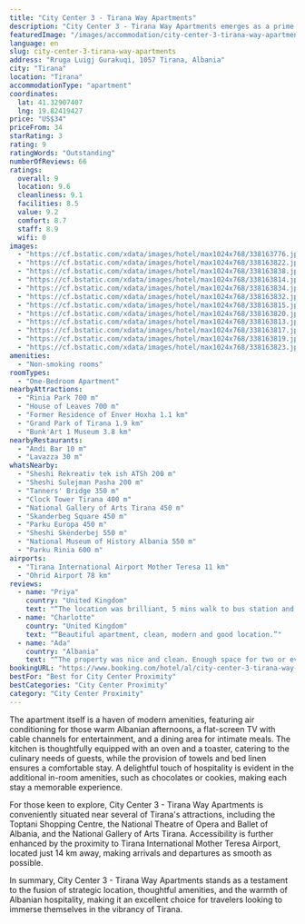 ```yaml
---
title: "City Center 3 - Tirana Way Apartments"
description: "City Center 3 - Tirana Way Apartments emerges as a prime choice for travelers seeking the perfect blend of comfort and convenience in the heart of Tirana."
featuredImage: "/images/accommodation/city-center-3-tirana-way-apartments-338163776.jpg"
language: en
slug: city-center-3-tirana-way-apartments
address: "Rruga Luigj Gurakuqi, 1057 Tirana, Albania"
city: "Tirana"
location: "Tirana"
accommodationType: "apartment"
coordinates:
  lat: 41.32907407
  lng: 19.82419427
price: "US$34"
priceFrom: 34
starRating: 3
rating: 9
ratingWords: "Outstanding"
numberOfReviews: 66
ratings:
  overall: 9
  location: 9.6
  cleanliness: 9.1
  facilities: 8.5
  value: 9.2
  comfort: 8.7
  staff: 8.9
  wifi: 0
images:
  - "https://cf.bstatic.com/xdata/images/hotel/max1024x768/338163776.jpg?k=363ffc511f653d127b55886a268490754905c3f692a7c813e2e86b5f9284f7d2&o=&hp=1"
  - "https://cf.bstatic.com/xdata/images/hotel/max1024x768/338163822.jpg?k=524a029086dd47a9ecc95ad4b8d7e738a369ae793eeeb7304b69e73ed8c54f85&o=&hp=1"
  - "https://cf.bstatic.com/xdata/images/hotel/max1024x768/338163838.jpg?k=dacc82d21100e18dceab9161d22ce7dbac17ef59d02513f5dacbd011a4b5325b&o=&hp=1"
  - "https://cf.bstatic.com/xdata/images/hotel/max1024x768/338163814.jpg?k=d2d03cef552fd82eb312c4c881ff397e9892e73ffea5c200db6e144517a73743&o=&hp=1"
  - "https://cf.bstatic.com/xdata/images/hotel/max1024x768/338163834.jpg?k=7ee2f7e871acd25b978019a7dbde6d117d24d248b0159b8debe4d32710e1e653&o=&hp=1"
  - "https://cf.bstatic.com/xdata/images/hotel/max1024x768/338163832.jpg?k=a65852bb2493f3bd9e2933bf829ae9a2094eaa0d0640567bd428c7da1ec3557b&o=&hp=1"
  - "https://cf.bstatic.com/xdata/images/hotel/max1024x768/338163815.jpg?k=745a10274325d6583222fad568d6e7f72b159d37edf8362595b56297305173f1&o=&hp=1"
  - "https://cf.bstatic.com/xdata/images/hotel/max1024x768/338163820.jpg?k=171b41038d4df0b3f73cd4aef8eab164bb28bd9a6530ff5759e667be70e376c4&o=&hp=1"
  - "https://cf.bstatic.com/xdata/images/hotel/max1024x768/338163813.jpg?k=3e100b142e4c12064c6982b885752f74f5575088a7998f1f1b34d867bd904651&o=&hp=1"
  - "https://cf.bstatic.com/xdata/images/hotel/max1024x768/338163817.jpg?k=5f3c6a1597faacbf401dc387756d7549257262df06cd6e3c56fa73dff7deba9d&o=&hp=1"
  - "https://cf.bstatic.com/xdata/images/hotel/max1024x768/338163819.jpg?k=2da1678554320322a103564c49b517942d57f93a0a30b508c8887a4cb2f3910c&o=&hp=1"
  - "https://cf.bstatic.com/xdata/images/hotel/max1024x768/338163823.jpg?k=ef5c7f86be00205fd4adc788131a0a8cbc847b234638dee09dc32febdd14ee60&o=&hp=1"
amenities:
  - "Non-smoking rooms"
roomTypes:
  - "One-Bedroom Apartment"
nearbyAttractions:
  - "Rinia Park 700 m"
  - "House of Leaves 700 m"
  - "Former Residence of Enver Hoxha 1.1 km"
  - "Grand Park of Tirana 1.9 km"
  - "Bunk'Art 1 Museum 3.8 km"
nearbyRestaurants:
  - "Andi̇ Bar 10 m"
  - "Lavazza 30 m"
whatsNearby:
  - "Sheshi Rekreativ tek ish ATSh 200 m"
  - "Sheshi Sulejman Pasha 200 m"
  - "Tanners' Bridge 350 m"
  - "Clock Tower Tirana 400 m"
  - "National Gallery of Arts Tirana 450 m"
  - "Skanderbeg Square 450 m"
  - "Parku Europa 450 m"
  - "Sheshi Skënderbej 550 m"
  - "National Museum of History Albania 550 m"
  - "Parku Rinia 600 m"
airports:
  - "Tirana International Airport Mother Teresa 11 km"
  - "Ohrid Airport 78 km"
reviews:
  - name: "Priya"
    country: "United Kingdom"
    text: "“The location was brilliant, 5 mins walk to bus station and town centre. I liked the decor a lot especially the wine lamp!”"
  - name: "Charlotte"
    country: "United Kingdom"
    text: "“Beautiful apartment, clean, modern and good location.”"
  - name: "Ada"
    country: "Albania"
    text: "“The property was nice and clean. Enough space for two or even three people. It was located near center and you had a lot of supermarkets, restaurants or coffee shops near. The entry to the apartament was by self-checking. The owner was very...”"
bookingURL: "https://www.booking.com/hotel/al/city-center-3-tirana-way-apartments.en-gb.html?aid=8035640"
bestFor: "Best for City Center Proximity"
bestCategories: "City Center Proximity"
category: "City Center Proximity"
---
```


The apartment itself is a haven of modern amenities, featuring air conditioning for those warm Albanian afternoons, a flat-screen TV with cable channels for entertainment, and a dining area for intimate meals. The kitchen is thoughtfully equipped with an oven and a toaster, catering to the culinary needs of guests, while the provision of towels and bed linen ensures a comfortable stay. A delightful touch of hospitality is evident in the additional in-room amenities, such as chocolates or cookies, making each stay a memorable experience.

For those keen to explore, City Center 3 - Tirana Way Apartments is conveniently situated near several of Tirana's attractions, including the Toptani Shopping Centre, the National Theatre of Opera and Ballet of Albania, and the National Gallery of Arts Tirana. Accessibility is further enhanced by the proximity to Tirana International Mother Teresa Airport, located just 14 km away, making arrivals and departures as smooth as possible.

In summary, City Center 3 - Tirana Way Apartments stands as a testament to the fusion of strategic location, thoughtful amenities, and the warmth of Albanian hospitality, making it an excellent choice for travelers looking to immerse themselves in the vibrancy of Tirana.